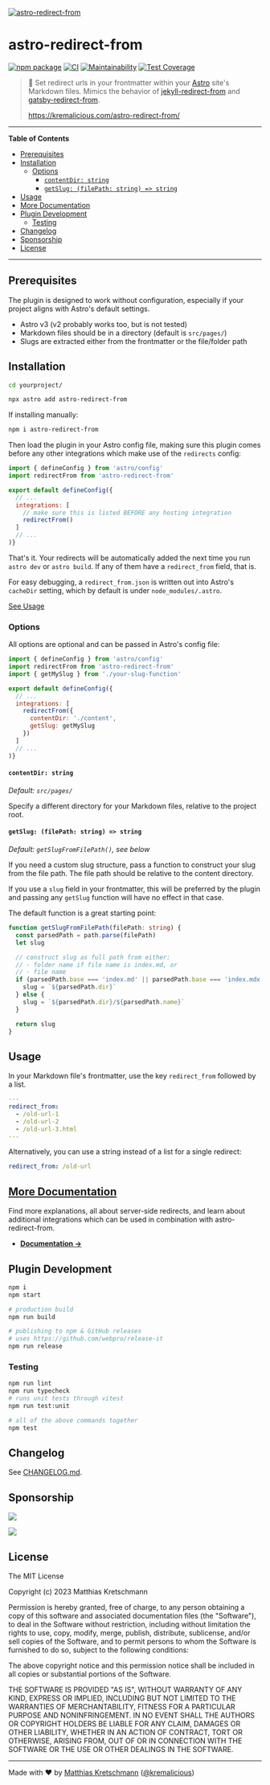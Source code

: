 [![astro-redirect-from](https://raw.githubusercontent.com/kremalicious/astro-redirect-from/main/src/astro-redirect-from-teaser.png)](https://kremalicious.com/astro-redirect-from/)

# astro-redirect-from

[![npm package](https://img.shields.io/npm/v/astro-redirect-from.svg)](https://www.npmjs.com/package/astro-redirect-from)
[![CI](https://github.com/kremalicious/astro-redirect-from/actions/workflows/ci.yml/badge.svg)](https://github.com/kremalicious/astro-redirect-from/actions/workflows/ci.yml)
[![Maintainability](https://api.codeclimate.com/v1/badges/a20dc7ebee797c2d1e43/maintainability)](https://codeclimate.com/github/kremalicious/astro-redirect-from/maintainability)
[![Test Coverage](https://api.codeclimate.com/v1/badges/a20dc7ebee797c2d1e43/test_coverage)](https://codeclimate.com/github/kremalicious/astro-redirect-from/test_coverage)

> 🎯 Set redirect urls in your frontmatter within your [Astro](https://astro.build) site's Markdown files. Mimics the behavior of [jekyll-redirect-from](https://github.com/jekyll/jekyll-redirect-from) and [gatsby-redirect-from](https://kremalicious.com/gatsby-redirect-from/).
>
> https://kremalicious.com/astro-redirect-from/

---

**Table of Contents**

- [Prerequisites](#prerequisites)
- [Installation](#installation)
  - [Options](#options)
    - [`contentDir: string`](#contentdir-string)
    - [`getSlug: (filePath: string) => string`](#getslug-filepath-string--string)
- [Usage](#usage)
- [More Documentation](#more-documentation)
- [Plugin Development](#plugin-development)
  - [Testing](#testing)
- [Changelog](#changelog)
- [Sponsorship](#sponsorship)
- [License](#license)

---

## Prerequisites

The plugin is designed to work without configuration, especially if your project aligns with Astro's default settings.

- Astro v3 (v2 probably works too, but is not tested)
- Markdown files should be in a directory (default is `src/pages/`)
- Slugs are extracted either from the frontmatter or the file/folder path

## Installation

```bash
cd yourproject/

npx astro add astro-redirect-from
```

If installing manually:

```bash
npm i astro-redirect-from
```

Then load the plugin in your Astro config file, making sure this plugin comes before any other integrations which make use of the `redirects` config:

```js title="astro.config.mjs"
import { defineConfig } from 'astro/config'
import redirectFrom from 'astro-redirect-from'

export default defineConfig({
  // ...
  integrations: [
    // make sure this is listed BEFORE any hosting integration
    redirectFrom()
  ]
  // ...
)}
```

That's it. Your redirects will be automatically added the next time you run `astro dev` or `astro build`. If any of them have a `redirect_from` field, that is.

For easy debugging, a `redirect_from.json` is written out into Astro's `cacheDir` setting, which by default is under `node_modules/.astro`.

[See Usage](#usage)

### Options

All options are optional and can be passed in Astro's config file:

```js title="astro.config.mjs"
import { defineConfig } from 'astro/config'
import redirectFrom from 'astro-redirect-from'
import { getMySlug } from './your-slug-function'

export default defineConfig({
  // ...
  integrations: [
    redirectFrom({
      contentDir: './content',
      getSlug: getMySlug
    })
  ]
  // ...
)}
```

#### `contentDir: string`

_Default: `src/pages/`_

Specify a different directory for your Markdown files, relative to the project root.

#### `getSlug: (filePath: string) => string`

_Default: `getSlugFromFilePath()`, see below_

If you need a custom slug structure, pass a function to construct your slug from the file path. The file path should be relative to the content directory.

If you use a `slug` field in your frontmatter, this will be preferred by the plugin and passing any `getSlug` function will have no effect in that case.

The default function is a great starting point:

```typescript
function getSlugFromFilePath(filePath: string) {
  const parsedPath = path.parse(filePath)
  let slug

  // construct slug as full path from either:
  // - folder name if file name is index.md, or
  // - file name
  if (parsedPath.base === 'index.md' || parsedPath.base === 'index.mdx') {
    slug = `${parsedPath.dir}`
  } else {
    slug = `${parsedPath.dir}/${parsedPath.name}`
  }

  return slug
}
```

## Usage

In your Markdown file's frontmatter, use the key `redirect_from` followed by a list.

```yaml
---
redirect_from:
  - /old-url-1
  - /old-url-2
  - /old-url-3.html
---
```

Alternatively, you can use a string instead of a list for a single redirect:

```yaml
redirect_from: /old-url
```

## [More Documentation](https://kremalicious.com/astro-redirect-from/)

Find more explanations, all about server-side redirects, and learn about additional integrations which can be used in combination with astro-redirect-from.

- **[Documentation →](https://kremalicious.com/astro-redirect-from/)**

## Plugin Development

```bash
npm i
npm start

# production build
npm run build

# publishing to npm & GitHub releases
# uses https://github.com/webpro/release-it
npm run release
```

### Testing

```bash
npm run lint
npm run typecheck
# runs unit tests through vitest
npm run test:unit

# all of the above commands together
npm test
```

## Changelog

See [CHANGELOG.md](CHANGELOG.md).

## Sponsorship

[![](https://img.shields.io/static/v1?label=Say%20Thanks%20With%20Web3&labelColor=%2343a699&message=%E2%9D%A4&logo=Ethereum&color=%23fe8e86&style=for-the-badge)](https://kremalicious.com/thanks)

[![](https://img.shields.io/static/v1?label=Say%20Thanks%20With%20GitHub&labelColor=%2343a699&message=%E2%9D%A4&logo=GitHub&color=%23fe8e86&style=for-the-badge)](https://github.com/sponsors/kremalicious)

## License

The MIT License

Copyright (c) 2023 Matthias Kretschmann

Permission is hereby granted, free of charge, to any person obtaining a copy of this software and associated documentation files (the "Software"), to deal in the Software without restriction, including without limitation the rights to use, copy, modify, merge, publish, distribute, sublicense, and/or sell copies of the Software, and to permit persons to whom the Software is furnished to do so, subject to the following conditions:

The above copyright notice and this permission notice shall be included in all copies or substantial portions of the Software.

THE SOFTWARE IS PROVIDED "AS IS", WITHOUT WARRANTY OF ANY KIND, EXPRESS OR IMPLIED, INCLUDING BUT NOT LIMITED TO THE WARRANTIES OF MERCHANTABILITY, FITNESS FOR A PARTICULAR PURPOSE AND NONINFRINGEMENT. IN NO EVENT SHALL THE AUTHORS OR COPYRIGHT HOLDERS BE LIABLE FOR ANY CLAIM, DAMAGES OR OTHER LIABILITY, WHETHER IN AN ACTION OF CONTRACT, TORT OR OTHERWISE, ARISING FROM, OUT OF OR IN CONNECTION WITH THE SOFTWARE OR THE USE OR OTHER DEALINGS IN THE SOFTWARE.

---

Made with ♥ by [Matthias Kretschmann](https://matthiaskretschmann.com) ([@kremalicious](https://github.com/kremalicious))
